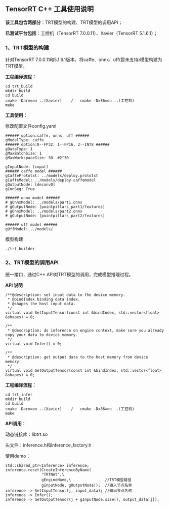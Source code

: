 ## TensorRT C++ 工具使用说明

**该工具包含两部分**：TRT模型的构建、TRT模型的调用API；

**已测试平台包括**：工控机（TensorRT 7.0.0.11）、Xavier（TensorRT 5.1.6.1）；

### 1、TRT模型的构建

针对TensorRT 7.0.0.11和5.1.6.1版本，将caffe、onnx、uff(暂未支持)模型构建为TRT模型。

**工程编译流程：**

```
cd trt_build
mkdir build
cd build
cmake -Darm=on ..(Xavier)    /   cmake -Dx86=on ..(工控机)
make
```

**工具使用：**

修改配置文件config.yaml

```
###### option:caffe, onnx, uff ######
gModelType: caffe
###### option:0--FP32, 1--FP16, 2--INT8 ######
gDataType: 1
gMaxBatchSize: 1
gMaxWorkspaceSize: 30  #2^30

gInputNode: [input]
###### caffe model ######
gCaffePrototxt: ../models/deploy.prototxt
gCaffeModel: ../models/deploy.caffemodel
gOutputNode: [deconv0]
gCnnSeg: True

###### onnx model ######
# gOnnxModel: ../models/part1.onnx
# gOutputNode: [pointpillars_part1/features]
# gOnnxModel: ../models/part2.onnx
# gOutputNode: [pointpillars_part2/features]

###### uff model ######
gUffModel: ../models/
```

模型构建

```
./trt_builder
```



### 2、TRT模型的调用API

统一接口，通过C++ API对TRT模型的调用，完成模型推理过程。

**API 说明**
```
/**@description: set input data to the device memory.
 * @bindIndex binding data index.
 * @shapes the host input data.
 */
virtual void SetInputTensor(const int &bindIndex, std::vector<float> &shapes) = 0;

/**
 * @description: do inference on engine context, make sure you already copy your data to device memory.
 */
virtual void Infer() = 0;

/**
 * @description: get output data to the host memory from device memory.
 */
virtual void GetOutputTensor(const int &bindIndex, std::vector<float> &shapes) = 0;
```

**工程编译流程：**

```
cd trt_infer
mkdir build
cd build
cmake -Darm=on ..(Xavier)    /   cmake -Dx86=on ..(工控机)
make
```

**API调用：**

动态链接库：libtrt.so

头文件：inference.h和inference_factory.h

使用demo：

```
std::shared_ptr<Inference> inference;
inference.reset(CreateInferenceByName(
			    "TRTNet",\
			    gEngineName,\               //TRT模型路径
				gInputNode, gOutputNode));  //输入节点名称
inference -> SetInputTensor(j, input_data); //输出节点名称
inference -> Infer();
inference -> GetOutputTensor(j + gInputNode.size(), output_data[j]);
```